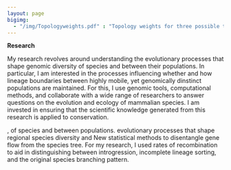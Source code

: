 ```yaml
---
layout: page
bigimg:
  - "/img/Topologyweights.pdf" : "Topology weights for three possible topologies of Indian, Tibetan, and Holarctic lineages with Dhole as an outgroup across the X chromosome"
--- 
```


**Research**

My research revolves around understanding the evolutionary processes that shape genomic diversity of species and between their populations. In particular, I am interested in the processes influencing whether and how lineage boundaries between highly mobile, yet genomically dinstinct populations are maintained. For this, I use genomic tools, computational methods, and collaborate with a wide range of researchers to answer questions on the evolution and ecology of mammalian species. I am invested in ensuring that the scientific knowledge generated from this research is applied to conservation. 


,  of species   and between populations. evolutionary processes that shape regional species diversity  and    New statistical methods to disentangle gene flow from the species tree. For my research, I used rates of recombination to aid in distinguishing between introgression, incomplete lineage sorting, and the original species branching pattern. 












